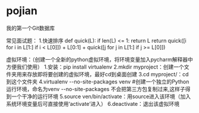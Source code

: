 # pojian
我的第一个Git数据库

常见面试题：
  1.快速排序
        def quick(L):
   	 if len(L) <= 1: return L
    	return quick([i for i in L[1:] if i < L[0]]) + L[0:1] + quick([j for j in L[1:] if j >= L[0]])
  
虚拟环境：（创建一个全新的python虚拟环境，将环境变量加入pycharm解释器中方便我们使用）
	1.安装：pip install virtualenv 
	2.mkdir myproject：创建一个文件夹用来存放即将要创建的虚拟环境，最好cd到桌面创建
	3.cd myproject/：cd到这个文件夹
	4.virtualenv --no-site-packages venv  #创建一个独立的Python运行环境，命名为venv
	   --no-site-packages 不会把第三方包复制过来,这样子得到一个干净的运行环境
	5.source ven/bin/activate：用source进入该环境（加入系统环境变量后可直接使用‘activate’进入）
	6.deactivate：退出该虚拟环境  
